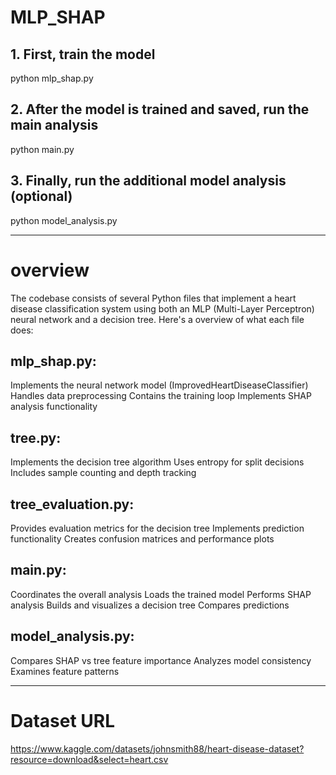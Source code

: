 # MLP_SHAP
## 1. First, train the model
python mlp_shap.py

## 2. After the model is trained and saved, run the main analysis
python main.py

## 3. Finally, run the additional model analysis (optional)
python model_analysis.py
- - -
# overview
The codebase consists of several Python files that implement a heart disease classification system using both an MLP (Multi-Layer Perceptron) neural network and a decision tree. Here's a overview of what each file does:
## mlp_shap.py:
  Implements the neural network model (ImprovedHeartDiseaseClassifier)
  Handles data preprocessing
  Contains the training loop
  Implements SHAP analysis functionality
## tree.py:
  Implements the decision tree algorithm
  Uses entropy for split decisions
  Includes sample counting and depth tracking
## tree_evaluation.py:
  Provides evaluation metrics for the decision tree
  Implements prediction functionality
  Creates confusion matrices and performance plots
## main.py:
  Coordinates the overall analysis
  Loads the trained model
  Performs SHAP analysis
  Builds and visualizes a decision tree
  Compares predictions
## model_analysis.py:
  Compares SHAP vs tree feature importance
  Analyzes model consistency
  Examines feature patterns
- - - 
# Dataset URL
https://www.kaggle.com/datasets/johnsmith88/heart-disease-dataset?resource=download&select=heart.csv
